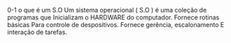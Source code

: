 0-1 o que é um S.O 
Um sistema operacional ( S.O ) é uma coleção de programas que
Inicializam o HARDWARE do computador. Fornece rotinas básicas
Para controle de despositivos. Fornece gerência, escalonamento
E interação de tarefas.

